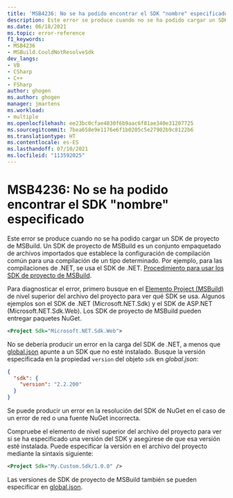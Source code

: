 ```yaml
---
title: 'MSB4236: No se ha podido encontrar el SDK "nombre" especificado.'
description: Este error se produce cuando no se ha podido cargar un SDK de MSBuild.
ms.date: 06/18/2021
ms.topic: error-reference
f1_keywords:
- MSB4236
- MSBuild.CouldNotResolveSdk
dev_langs:
- VB
- CSharp
- C++
- FSharp
author: ghogen
ms.author: ghogen
manager: jmartens
ms.workload:
- multiple
ms.openlocfilehash: ee23bc0cfae4830f6b9aac6f81ae340e31207725
ms.sourcegitcommit: 7bea658e9e1176e6f1b0205c5e27902b9c8122b6
ms.translationtype: HT
ms.contentlocale: es-ES
ms.lasthandoff: 07/10/2021
ms.locfileid: "113592025"
---
```

# <a name="msb4236-the-sdk-name-specified-could-not-be-found"></a>MSB4236: No se ha podido encontrar el SDK "nombre" especificado

Este error se produce cuando no se ha podido cargar un SDK de proyecto de MSBuild. Un SDK de proyecto de MSBuild es un conjunto empaquetado de archivos importados que establece la configuración de compilación común para una compilación de un tipo determinado. Por ejemplo, para las compilaciones de .NET, se usa el SDK de .NET. [Procedimiento para usar los SDK de proyecto de MSBuild](../how-to-use-project-sdk.md).

Para diagnosticar el error, primero busque en el [Elemento Project (MSBuild)](../project-element-msbuild.md) de nivel superior del archivo del proyecto para ver qué SDK se usa. Algunos ejemplos son el SDK de .NET (Microsoft.NET.Sdk) y el SDK de ASP.NET (Microsoft.NET.Sdk.Web). Los SDK de proyecto de MSBuild pueden entregar paquetes NuGet.

```xml
<Project Sdk="Microsoft.NET.Sdk.Web">
```

No se debería producir un error en la carga del SDK de .NET, a menos que [global.json](/dotnet/core/tools/global-json) apunte a un SDK que no esté instalado. Busque la versión especificada en la propiedad `version` del objeto `sdk` en *global.json*:

```json
{
  "sdk": {
    "version": "2.2.200"
  }
}
```

Se puede producir un error en la resolución del SDK de NuGet en el caso de un error de red o una fuente NuGet incorrecta.

Compruebe el elemento de nivel superior del archivo del proyecto para ver si se ha especificado una versión del SDK y asegúrese de que esa versión esté instalada. Puede especificar la versión en el archivo del proyecto mediante la sintaxis siguiente:

```xml
<Project Sdk="My.Custom.Sdk/1.0.0" />
```

Las versiones de SDK de proyecto de MSBuild también se pueden especificar en [global.json](/dotnet/core/tools/global-json#msbuild-sdks).